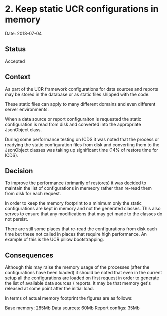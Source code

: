 # 2. Keep static UCR configurations in memory

Date: 2018-07-04

## Status

Accepted

## Context

As part of the UCR framework configurations for data sources and reports
may be stored in the database or as static files shipped with the code.

These static files can apply to many different domains and even different
server environments.

When a data source or report configuraiton is requested the static configuration
is read from disk and converted into the appropriate JsonObject class.

During some performance testing on ICDS it was noted that the process or
readying the static configuration files from disk and converting them
to the JsonObject classes was taking up significant time (14% of restore
time for ICDS).

## Decision

To improve the performance (primarily of restores) it was decided to maintain
the list of configurations in memeory rather than re-read them from disk
for each request.

In order to keep the memory footprint to a minimum only the static configurations
are kept in memory and not the generated classes. This also serves to ensure
that any modifications that may get made to the classes do not persist.

There are still some places that re-read the configurations from disk
each time but these not called in places that require high performance. An
example of this is the UCR pillow bootstrapping.

## Consequences

Although this may raise the memory usage of the processes (after the
configurations have been loaded) it should be noted that even in the current
setup all the configurations are loaded on first request in order to generate
the list of available data sources / reports. It may be that memory get's
released at some point after the initial load.

In terms of actual memory footprint the figures are as follows:

Base memory: 285Mb
Data sources: 60Mb
Report configs: 35Mb
